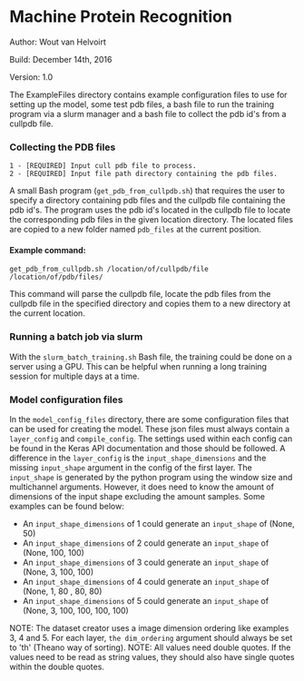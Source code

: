 # Machine Protein Recognition

Author: Wout van Helvoirt

Build: December 14th, 2016

Version: 1.0

The ExampleFiles directory contains example configuration files to use for setting up the model, some test pdb files, a bash file to run the training program via a slurm manager and a bash file to collect the pdb id's from a cullpdb file.

### Collecting the PDB files
```
1 - [REQUIRED] Input cull pdb file to process.
2 - [REQUIRED] Input file path directory containing the pdb files.
```
A small Bash program (`get_pdb_from_cullpdb.sh`) that requires the user to specify a directory containing pdb files and the cullpdb file containing the pdb id's. The program uses the pdb id's located in the cullpdb file to locate the corresponding pdb files in the given location directory. The located files are copied to a new folder named `pdb_files` at the current position. 

#### Example command:
```
get_pdb_from_cullpdb.sh /location/of/cullpdb/file /location/of/pdb/files/
```
This command will parse the cullpdb file, locate the pdb files from the cullpdb file in the specified directory and copies them to a new directory at the current location.

### Running a batch job via slurm
With the `slurm_batch_training.sh` Bash file, the training could be done on a server using a GPU. This can be helpful when running a long training session for multiple days at a time.

### Model configuration files
In the `model_config_files` directory, there are some configuration files that can be used for creating the model. These json files must always contain a `layer_config` and `compile_config`. The settings used within each config can be found in the Keras API documentation and those should be followed. A difference in the `layer_config` is the `input_shape_dimensions` and the missing `input_shape` argument in the config of the first layer. The `input_shape` is generated by the python program using the window size and multichannel arguments. However, it does need to know the amount of dimensions of the input shape excluding the amount samples. Some examples can be found below:
* An `input_shape_dimensions` of 1 could generate an `input_shape` of (None, 50)
* An `input_shape_dimensions` of 2 could generate an `input_shape` of (None, 100, 100)
* An `input_shape_dimensions` of 3 could generate an `input_shape` of (None, 3, 100, 100)
* An `input_shape_dimensions` of 4 could generate an `input_shape` of (None, 1, 80 , 80, 80)
* An `input_shape_dimensions` of 5 could generate an `input_shape` of (None, 3, 100, 100, 100, 100)

NOTE: The dataset creator uses a image dimension ordering like examples 3, 4 and 5. For each layer, `the dim_ordering` argument should always be set to 'th' (Theano way of sorting).
NOTE: All values need double quotes. If the values need to be read as string values, they should also have single quotes within the double quotes.
